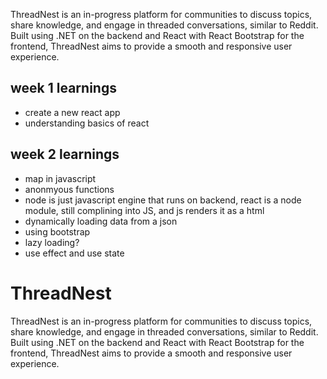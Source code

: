 ThreadNest is an in-progress platform for communities to discuss topics, share knowledge, and engage in threaded conversations, similar to Reddit. Built using .NET on the backend and React with React Bootstrap for the frontend, ThreadNest aims to provide a smooth and responsive user experience.


## week 1 learnings 
 - create a new react app
 - understanding basics of react

## week 2 learnings
 - map in javascript
 - anonmyous functions
 - node is just javascript engine that runs on backend, react is a node module, still complining into JS, and js renders it as a html 
 - dynamically loading data from a json
 - using bootstrap
 - lazy loading? 
 - use effect and use state

# ThreadNest

ThreadNest is an in-progress platform for communities to discuss topics, share knowledge, and engage in threaded conversations, similar to Reddit. Built using .NET on the backend and React with React Bootstrap for the frontend, ThreadNest aims to provide a smooth and responsive user experience.
